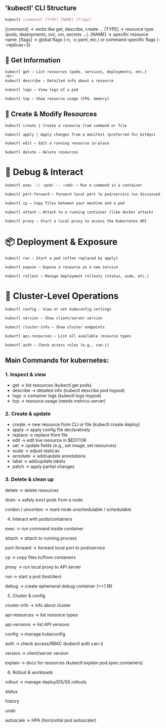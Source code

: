 ## 'kubectl' CLI Structure

```bash
kubectl [command] [TYPE] [NAME] [flags]
```

[command] → verbs like get, describe, create …
[TYPE] → resource type (pods, deployments, svc, cm, secrets …).
[NAME] → specific resource name.
[flags] → global flags (-n, -o yaml, etc.) or command-specific flags (--replicas=3)


## 📄 Get Information <br>
```bash
kubectl get – List resources (pods, services, deployments, etc.)
<br>
kubectl describe – Detailed info about a resource

kubectl logs – View logs of a pod

kubectl top – Show resource usage (CPU, memory)
```

## 🚀 Create & Modify Resources <br>
```bash
kubectl create | Create a resource from command or file

kubectl apply | Apply changes from a manifest (preferred for GitOps)

kubectl edit – Edit a running resource in-place

kubectl delete – Delete resources
```

# 🔧 Debug & Interact
```bash
kubectl exec -it <pod> -- <cmd> – Run a command in a container

kubectl port-forward – Forward local port to pod/service (as discussed)

kubectl cp – Copy files between your machine and a pod

kubectl attach – Attach to a running container (like docker attach)

kubectl proxy – Start a local proxy to access the Kubernetes API
```

# 📦 Deployment & Exposure
```bash
kubectl run – Start a pod (often replaced by apply)

kubectl expose – Expose a resource as a new service

kubectl rollout – Manage deployment rollouts (status, undo, etc.)
```

# 🧠 Cluster-Level Operations
```bash
kubectl config – View or set kubeconfig settings

kubectl version – Show client/server version

kubectl cluster-info – Show cluster endpoints

kubectl api-resources – List all available resource types

kubectl auth – Check access rules (e.g., can-i)
```

## Main Commands for kubernetes:

### 1. Inspect & view
- get → list resources (kubectl get pods)
- describe → detailed info (kubectl describe pod mypod)
- logs → container logs (kubectl logs mypod)
- top → resource usage (needs metrics-server)

### 2. Create & update
- create → new resource from CLI or file (kubectl create deploy)
- apply → apply config file declaratively
- replace → replace from file
- edit → edit live resource in $EDITOR
- set → update fields (e.g., set image, set resources)
- scale → adjust replicas
- annotate → add/update annotations
- label → add/update labels
- patch → apply partial changes

### 3. Delete & clean up

delete → delete resources

drain → safely evict pods from a node

cordon / uncordon → mark node unschedulable / schedulable

4. Interact with pods/containers

exec → run command inside container

attach → attach to running process

port-forward → forward local port to pod/service

cp → copy files to/from containers

proxy → run local proxy to API server

run → start a pod (test/dev)

debug → create ephemeral debug container (>=1.18)

5. Cluster & config

cluster-info → info about cluster

api-resources → list resource types

api-versions → list API versions

config → manage kubeconfig

auth → check access/RBAC (kubectl auth can-i)

version → client/server version

explain → docs for resources (kubectl explain pod.spec.containers)

6. Rollout & workloads

rollout → manage deploy/DS/SS rollouts

status

history

undo

autoscale → HPA (horizontal pod autoscaler)
